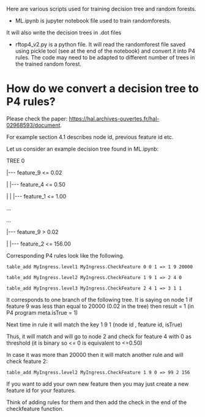Here are various scripts used for training decision tree and random forests.

- ML.ipynb is jupyter notebook file used to train randomforests.

It will also write the decision trees in .dot files

-  rftop4_v2.py is a python file. It will read the randomforest file saved using pickle tool (see at the end of the notebook) and convert it into P4 rules.  The code may need to be adapted to different number of trees in the trained random forest.


# How do we convert a decision tree to P4 rules?

Please check the paper: https://hal.archives-ouvertes.fr/hal-02968593/document.

For example section 4.1 describes node id, previous feature id etc.

Let us consider an example decision tree found in ML.ipynb:

TREE 0

|--- feature_9 <= 0.02

| |--- feature_4 <= 0.50

| | |--- feature_1 <= 1.00

...

...

|--- feature_9 > 0.02

| |--- feature_2 <= 156.00


Corresponding P4 rules look like the following.

`table_add MyIngress.level1 MyIngress.CheckFeature 0 0 1 => 1 9 20000`

`table_add MyIngress.level2 MyIngress.CheckFeature 1 9 1 => 2 4 0`

`table_add MyIngress.level3 MyIngress.CheckFeature 2 4 1 => 3 1 1`

It corresponds to one branch of the following tree. It is saying on node 1 if feature 9 was less than equal to 20000 (0.02 in the tree) then result = 1 (in P4 program meta.isTrue = 1)

Next time in rule it will match the key 1 9 1 (node id , feature id, isTrue)

Thus, it will match and will go to node 2 and check for feature 4 with 0 as threshold (it is binary so <= 0 is equivalent to <=0.50)

In case it was more than 20000 then it will match another rule and will check feature 2:

`table_add MyIngress.level2 MyIngress.CheckFeature 1 9 0 => 99 2 156`

If you want to add your own new feature then you may just create a new feature id for your features. 

Think of adding rules for them and then add the check in the end of the checkfeature function.
